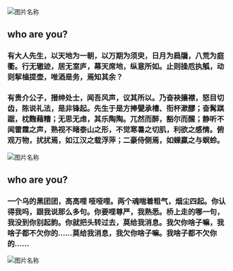 ![图片名称](https://img14.360buyimg.com/n1/jfs/t3517/180/316981289/1470453/92aa1d9d/5805d2c7Nd2b1a8ce.jpg)
##  who are you? 

### 有大人先生，以天地为一朝，以万期为须臾，日月为扃牖，八荒为庭衢。行无辙迹，居无室庐，幕天席地，纵意所如。止则操卮执觚，动则挈榼提壶，唯酒是务，焉知其余？

### 有贵介公子，搢绅处士，闻吾风声，议其所以。乃奋袂攘襟，怒目切齿，陈说礼法，是非锋起。先生于是方捧甖承槽、衔杯漱醪；奋髯踑踞，枕麴藉糟；无思无虑，其乐陶陶。兀然而醉，豁尔而醒；静听不闻雷霆之声，熟视不睹泰山之形，不觉寒暑之切肌，利欲之感情。俯观万物，扰扰焉，如江汉之载浮萍；二豪侍侧焉，如蜾蠃之与螟蛉。
![图片名称](http://www.topbester.com/images/ebook/a21d7d77-8524-4724-85d1-3efa186592ba.jpg)
##  who are you? 

### 一个乌的黑团团，高高哩 哑哑哩。两个魂喘着粗气，烟尘四起。你认得我吗，跟我说那么多句。你要哩尊严，我熟悉。桥上走的哪一句，我没到你别起韵。你就把头转过去，莫给我消息。我欠你啥子嘛，我啥子都不欠你的......莫给我消息，我欠你啥子嘛。我啥子都不欠你的......


![图片名称](https://img1.doubanio.com/lpic/s27036409.jpg)
